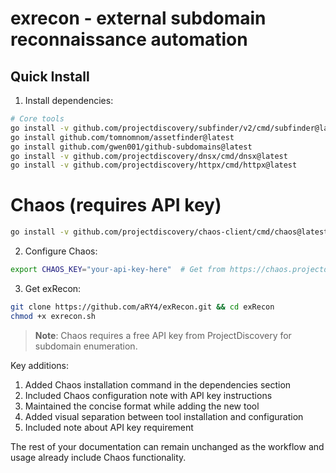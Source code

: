 # exrecon - external subdomain reconnaissance automation 

## Quick Install

1. Install dependencies:
```bash
# Core tools
go install -v github.com/projectdiscovery/subfinder/v2/cmd/subfinder@latest
go install github.com/tomnomnom/assetfinder@latest
go install github.com/gwen001/github-subdomains@latest
go install -v github.com/projectdiscovery/dnsx/cmd/dnsx@latest
go install -v github.com/projectdiscovery/httpx/cmd/httpx@latest
```

# Chaos (requires API key)
```bash
go install -v github.com/projectdiscovery/chaos-client/cmd/chaos@latest
```

2. Configure Chaos:
```bash
export CHAOS_KEY="your-api-key-here"  # Get from https://chaos.projectdiscovery.io
```

3. Get exRecon:
```bash
git clone https://github.com/aRY4/exRecon.git && cd exRecon
chmod +x exrecon.sh
```

> **Note**: Chaos requires a free API key from ProjectDiscovery for subdomain enumeration.

Key additions:
1. Added Chaos installation command in the dependencies section
2. Included Chaos configuration note with API key instructions
3. Maintained the concise format while adding the new tool
4. Added visual separation between tool installation and configuration
5. Included note about API key requirement

The rest of your documentation can remain unchanged as the workflow and usage already include Chaos functionality.
